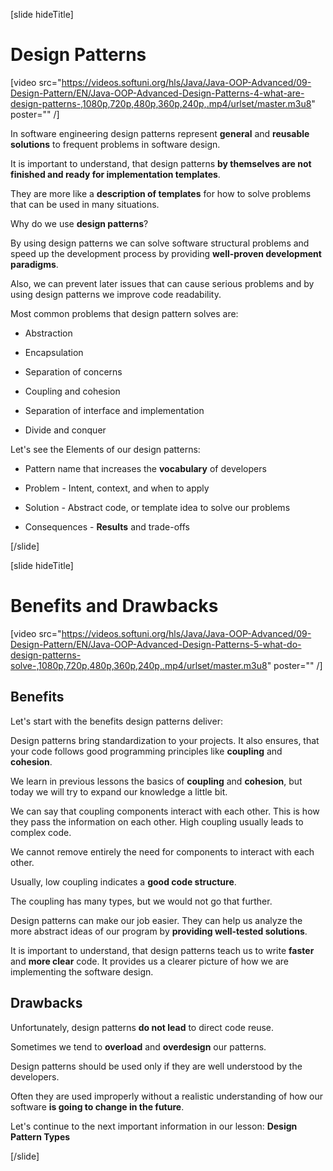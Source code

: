 [slide hideTitle]

# Design Patterns

[video src="https://videos.softuni.org/hls/Java/Java-OOP-Advanced/09-Design-Pattern/EN/Java-OOP-Advanced-Design-Patterns-4-what-are-design-patterns-,1080p,720p,480p,360p,240p,.mp4/urlset/master.m3u8" poster="" /]

In software engineering design patterns represent **general** and **reusable solutions** to frequent problems in software design.

It is important to understand, that design patterns **by themselves are not finished and ready for implementation templates**.

They are more like a **description of templates** for how to solve  problems that can be used in many situations.

Why do we use **design patterns**?

By using design patterns we can solve software structural problems and speed up the development process by providing **well-proven development paradigms**.

Also, we can prevent later issues that can cause serious problems and by using design patterns we improve code readability.

Most common problems that design pattern solves are:

- Abstraction

- Encapsulation

- Separation of concerns 

- Coupling and cohesion

- Separation of interface and implementation

- Divide and conquer

Let's see the Elements of our design patterns:

- Pattern name that increases the **vocabulary** of developers

- Problem - Intent, context, and when to apply

- Solution - Abstract code, or template idea to solve our problems

- Consequences - **Results** and trade-offs


[/slide]


[slide hideTitle]

# Benefits and Drawbacks

[video src="https://videos.softuni.org/hls/Java/Java-OOP-Advanced/09-Design-Pattern/EN/Java-OOP-Advanced-Design-Patterns-5-what-do-design-patterns-solve-,1080p,720p,480p,360p,240p,.mp4/urlset/master.m3u8" poster="" /]

## Benefits

Let's start with the benefits design patterns deliver:

Design patterns bring standardization to your projects. It also ensures, that your code follows good programming principles like **coupling** and **cohesion**.

We learn in previous lessons the basics of **coupling** and **cohesion**, but today we will try to expand our knowledge a little bit.

We can say that coupling components interact with each other. This is how they pass the information on each other. High coupling usually leads to complex code.

We cannot remove entirely the need for components to interact with each other.

Usually, low coupling indicates a **good code structure**.

The coupling has many types, but we would not go that further.

Design patterns can make our job easier. They can help us analyze the more abstract ideas of our program by **providing well-tested solutions**.

It is important to understand, that design patterns teach us to write **faster** and **more clear** code. It provides us a clearer picture of how we are implementing the software design.

## Drawbacks

Unfortunately, design patterns **do not lead** to direct code reuse.

Sometimes we tend to **overload** and **overdesign** our patterns.

Design patterns should be used only if they are well understood by the developers.

Often they are used improperly without a realistic understanding of how our software **is going to change in the future**.

Let's continue to the next important information in our lesson: **Design Pattern Types**

[/slide]
